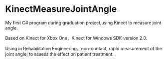 # KinectMeasureJointAngle

My first C# program during graduation project,using Kinect to measure joint angle.

Based on Kinect for Xbox One，Kinect for Windows SDK version 2.0.

Using in Rehabilitation Engineering，non-contact, rapid measurement of the joint angle, to assess the effect on patient treatment.
